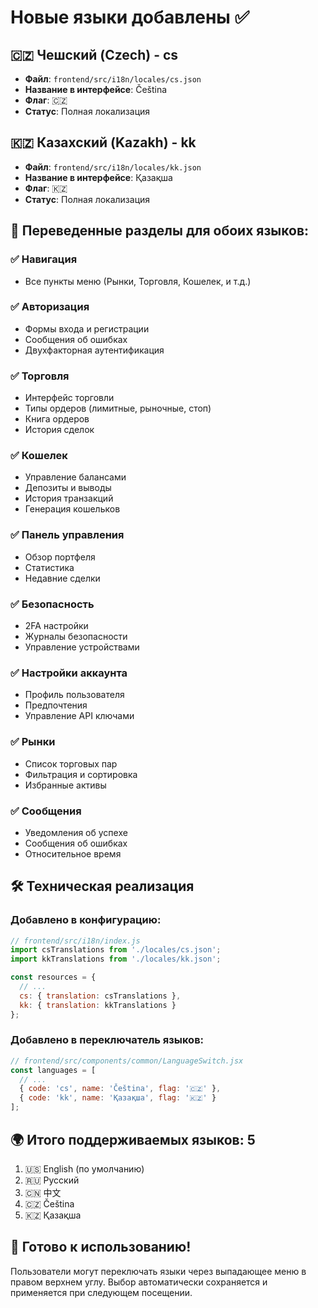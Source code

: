 # Новые языки добавлены ✅

## 🇨🇿 Чешский (Czech) - cs
- **Файл**: `frontend/src/i18n/locales/cs.json`
- **Название в интерфейсе**: Čeština
- **Флаг**: 🇨🇿
- **Статус**: Полная локализация

## 🇰🇿 Казахский (Kazakh) - kk  
- **Файл**: `frontend/src/i18n/locales/kk.json`
- **Название в интерфейсе**: Қазақша
- **Флаг**: 🇰🇿
- **Статус**: Полная локализация

## 📝 Переведенные разделы для обоих языков:

### ✅ Навигация
- Все пункты меню (Рынки, Торговля, Кошелек, и т.д.)

### ✅ Авторизация  
- Формы входа и регистрации
- Сообщения об ошибках
- Двухфакторная аутентификация

### ✅ Торговля
- Интерфейс торговли
- Типы ордеров (лимитные, рыночные, стоп)
- Книга ордеров
- История сделок

### ✅ Кошелек
- Управление балансами
- Депозиты и выводы
- История транзакций
- Генерация кошельков

### ✅ Панель управления
- Обзор портфеля
- Статистика
- Недавние сделки

### ✅ Безопасность
- 2FA настройки
- Журналы безопасности
- Управление устройствами

### ✅ Настройки аккаунта
- Профиль пользователя
- Предпочтения
- Управление API ключами

### ✅ Рынки
- Список торговых пар
- Фильтрация и сортировка
- Избранные активы

### ✅ Сообщения
- Уведомления об успехе
- Сообщения об ошибках
- Относительное время

## 🛠 Техническая реализация

### Добавлено в конфигурацию:
```javascript
// frontend/src/i18n/index.js
import csTranslations from './locales/cs.json';
import kkTranslations from './locales/kk.json';

const resources = {
  // ...
  cs: { translation: csTranslations },
  kk: { translation: kkTranslations }
};
```

### Добавлено в переключатель языков:
```javascript
// frontend/src/components/common/LanguageSwitch.jsx
const languages = [
  // ...
  { code: 'cs', name: 'Čeština', flag: '🇨🇿' },
  { code: 'kk', name: 'Қазақша', flag: '🇰🇿' }
];
```

## 🌍 Итого поддерживаемых языков: **5**
1. 🇺🇸 English (по умолчанию)
2. 🇷🇺 Русский  
3. 🇨🇳 中文
4. 🇨🇿 Čeština
5. 🇰🇿 Қазақша

## 🚀 Готово к использованию!

Пользователи могут переключать языки через выпадающее меню в правом верхнем углу. Выбор автоматически сохраняется и применяется при следующем посещении.